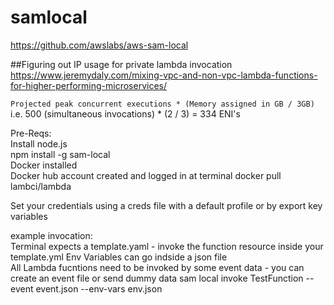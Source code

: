 # samlocal
https://github.com/awslabs/aws-sam-local  

##Figuring out IP usage for private lambda invocation
https://www.jeremydaly.com/mixing-vpc-and-non-vpc-lambda-functions-for-higher-performing-microservices/

`Projected peak concurrent executions * (Memory assigned in GB / 3GB)`
i.e. 500 (simultaneous invocations) * (2 / 3) = 334 ENI's


Pre-Reqs:  
Install node.js  
npm install -g sam-local  
Docker installed  
Docker hub account created and logged in at terminal
docker pull lambci/lambda

Set your credentials using a creds file with a default profile or by export key variables  

example invocation:  
Terminal expects a template.yaml  - invoke the function resource inside your template.yml
Env Variables can go indside a json file  
All Lambda fucntions need to be invoked by some event data - you can create an event file or send dummy data
sam local invoke TestFunction --event event.json --env-vars env.json

